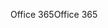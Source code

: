 <span data-ttu-id="bc538-101">Office 365</span><span class="sxs-lookup"><span data-stu-id="bc538-101">Office 365</span></span>